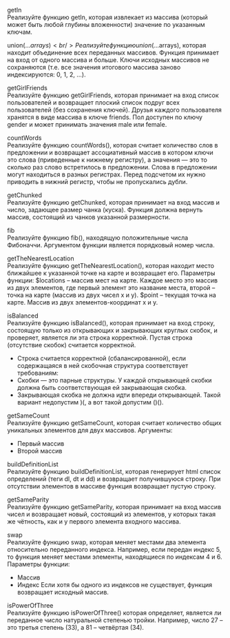 getIn <br />
Реализуйте функцию getIn, которая извлекает из массива (который может быть любой глубины вложенности) значение по указанным ключам. 

union(...$arrays) <br />
Реализуйте функцию union(...$arrays), которая находит объединение всех переданных массивов. Функция принимает на вход от одного массива и больше. Ключи исходных массивов не сохраняются (т.е. все значения итогового массива заново индексируются: 0, 1, 2, ...).

getGirlFriends <br />
Реализуйте функцию getGirlFriends, которая принимает на вход список пользователей и возвращает плоский список подруг всех пользователей (без сохранения ключей). Друзья каждого пользователя хранятся в виде массива в ключе friends. Пол доступен по ключу gender и может принимать значения male или female.

countWords <br />
Реализуйте функцию countWords(), которая считает количество слов в предложении и возвращает ассоциативный массив в котором ключи это слова (приведенные к нижнему регистру), а значения — это то сколько раз слово встретилось в предложении. Слова в предложении могут находиться в разных регистрах. Перед подсчетом их нужно приводить в нижний регистр, чтобы не пропускались дубли.

getChunked <br />
Реализуйте функцию getChunked, которая принимает на вход массив и число, задающее размер чанка (куска). Функция должна вернуть массив, состоящий из чанков указанной размерности.

fib <br />
Реализуйте функцию fib(), находящую положительные числа Фибоначчи. Аргументом функции является порядковый номер числа.

getTheNearestLocation <br />
Реализуйте функцию getTheNearestLocation(), которая находит место ближайшее к указанной точке на карте и возвращает его. Параметры функции:
$locations – массив мест на карте. Каждое место это массив из двух элементов, где первый элемент это название места, второй – точка на карте (массив из двух чисел x и y).
$point – текущая точка на карте. Массив из двух элементов-координат x и y.

isBalanced <br />
Реализуйте функцию isBalanced(), которая принимает на вход строку, состоящую только из открывающих и закрывающих круглых скобок, и проверяет, является ли эта строка корректной. Пустая строка (отсутствие скобок) считается корректной.
- Строка считается корректной (сбалансированной), если содержащаяся в ней скобочная структура соответствует требованиям:
- Скобки — это парные структуры. У каждой открывающей скобки должна быть соответствующая ей закрывающая скобка.
- Закрывающая скобка не должна идти впереди открывающей. Такой вариант недопустим )(, а вот такой допустим ()().

getSameCount<br />
Реализуйте функцию getSameCount, которая считает количество общих уникальных элементов для двух массивов. Аргументы:
- Первый массив
- Второй массив

buildDefinitionList<br />
Реализуйте функцию buildDefinitionList, которая генерирует html список определений (теги dl, dt и dd) и возвращает получившуюся строку. При отсутствии элементов в массиве функция возвращает пустую строку.

getSameParity<br />
Реализуйте функцию getSameParity, которая принимает на вход массив чисел и возвращает новый, состоящий из элементов, у которых такая же чётность, как и у первого элемента входного массива.

swap<br />
Реализуйте функцию swap, которая меняет местами два элемента относительно переданного индекса. Например, если передан индекс 5, то функция меняет местами элементы, находящиеся по индексам 4 и 6.
Параметры функции:
- Массив
- Индекс
Если хотя бы одного из индексов не существует, функция возвращает исходный массив.

isPowerOfThree<br />
Реализуйте функцию isPowerOfThree() которая определяет, является ли переданное число натуральной степенью тройки. Например, число 27 – это третья степень (33), а 81 – четвёртая (34).
